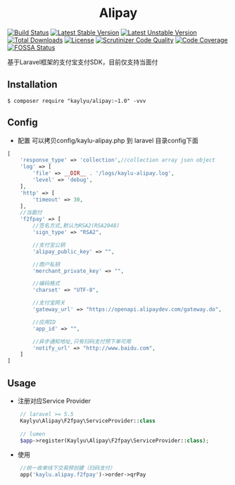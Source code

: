 <h1 align="center"> Alipay </h1>

[![Build Status](https://travis-ci.org/kaylyu/laravel-alipay.svg?branch=master)](https://travis-ci.org/kaylyu/laravel-alipay)
[![Latest Stable Version](https://poser.pugx.org/kaylyu/laravel-alipay/v/stable)](https://packagist.org/packages/kaylyu/laravel-alipay)
[![Latest Unstable Version](https://poser.pugx.org/kaylyu/laravel-alipay/v/unstable)](https://packagist.org/packages/kaylyu/laravel-alipay)
[![Total Downloads](https://poser.pugx.org/kaylyu/laravel-alipay/downloads)](https://packagist.org/packages/kaylyu/laravel-alipay)
[![License](https://poser.pugx.org/kaylyu/laravel-alipay/license)](https://packagist.org/packages/kaylyu/laravel-alipay)
[![Scrutinizer Code Quality](https://scrutinizer-ci.com/g/kaylyu/aravel-alipay/badges/quality-score.png?b=master)](https://scrutinizer-ci.com/g/kaylyu/aravel-alipay/?branch=master) 
[![Code Coverage](https://scrutinizer-ci.com/g/kaylyu/aravel-alipay/badges/coverage.png?b=master)](https://scrutinizer-ci.com/g/kaylyu/aravel-alipay/?branch=master) 
[![FOSSA Status](https://app.fossa.com/api/projects/git%2Bgithub.com%2Fkaylyu%2Flaravel-alipay.svg?type=shield)](https://app.fossa.com/projects/git%2Bgithub.com%2Fkaylyu%2Flaravel-alipay?ref=badge_shield)

基于Laravel框架的支付宝支付SDK，目前仅支持当面付

## Installation

```shell
$ composer require "kaylyu/alipay:~1.0" -vvv
```
## Config
- 配置 可以拷贝config/kaylu-alipay.php 到 laravel 目录config下面
```php
[
    'response_type' => 'collection',//collection array json object
    'log' => [
        'file' => __DIR__ . '/logs/kaylu-alipay.log',
        'level' => 'debug',
    ],
    'http' => [
        'timeout' => 30,
    ],
    //当面付
    'f2fpay' => [
        //签名方式,默认为RSA2(RSA2048)
        'sign_type' => "RSA2",

        //支付宝公钥
        'alipay_public_key' => "",

        //商户私钥
        'merchant_private_key' => "",

        //编码格式
        'charset' => "UTF-8",

        //支付宝网关
        'gateway_url' => "https://openapi.alipaydev.com/gateway.do",

        //应用ID
        'app_id' => "",

        //异步通知地址,只有扫码支付预下单可用
        'notify_url' => "http://www.baidu.com",
    ]
]
```

## Usage
- 注册对应Service Provider
```php
    // laravel >= 5.5
    Kaylyu\Alipay\F2fpay\ServiceProvider::class
    
    // lumen
    $app->register(Kaylyu\Alipay\F2fpay\ServiceProvider::class);
```
    
    
- 使用
```php
    //统一收单线下交易预创建（扫码支付）
    app('kaylu.alipay.f2fpay')->order->qrPay

```
